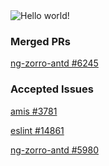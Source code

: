 <img src="https://raw.githubusercontent.com/sagar-viradiya/sagar-viradiya/master/resources/banner.png" alt="Hello world!">
<!--
### Hi 👋
[![rencoo's github stats](https://github-readme-stats.vercel.app/api?username=rencoo)](https://github.com/rencoo)
-->

### Merged PRs
[ng-zorro-antd #6245](https://github.com/NG-ZORRO/ng-zorro-antd/pull/6245)

### Accepted Issues
[amis #3781](https://github.com/baidu/amis/issues/3781)

[eslint #14861](https://github.com/eslint/eslint/issues/14861)

[ng-zorro-antd #5980](https://github.com/NG-ZORRO/ng-zorro-antd/issues/5980)
<!--
**rencoo/rencoo** is a ✨ _special_ ✨ repository because its `README.md` (this file) appears on your GitHub profile.

Here are some ideas to get you started:

- 🔭 I’m currently working on ...
- 🌱 I’m currently learning ...
- 👯 I’m looking to collaborate on ...
- 🤔 I’m looking for help with ...
- 💬 Ask me about ...
- 📫 How to reach me: ...
- 😄 Pronouns: ...
- ⚡ Fun fact: ...
-->
